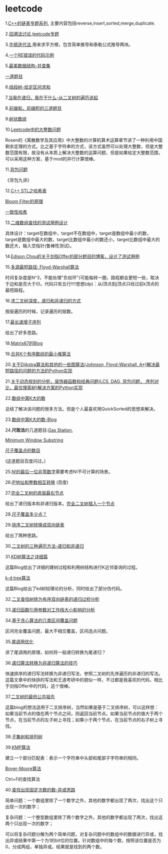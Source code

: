 
# leetcode


1.[C++的链表专题系列](https://segmentfault.com/a/1190000002490878), 主要内容包括reverse,insert,sorted,merge,duplicate.

2.[回溯法讨论](https://zhuanlan.zhihu.com/p/28340833),[leetcode专题](https://discuss.leetcode.com/topic/46162/a-general-approach-to-backtracking-questions-in-java-subsets-permutations-combination-sum-palindrome-partioning/2)

3.[牛顿迭代法](http://blog.punkid.org/2008/02/28/compute-the-square-root-via-newtons-iteration/),用来求平方根，包含简单推导和泰勒公式推导两块。

4.[一个RE错误的代码示例](http://blog.csdn.net/jessir/article/details/60881012)

5.[最美数据结构-并查集](https://zh.wikipedia.org/wiki/%E5%B9%B6%E6%9F%A5%E9%9B%86#.E8.B7.AF.E5.BE.84.E5.8E.8B.E7.BC.A9)

[一道题目](http://blog.csdn.net/stpeace/article/details/46506861)

6.[线段树-给定区间求和](http://bookshadow.com/weblog/2015/08/13/segment-tree-set-1-sum-of-given-range/)

7.[当我在递归，我在干什么-从二叉树的遍历说起](https://zhuanlan.zhihu.com/p/30490183)

8.[前缀和，前缀积的三道题目](http://www.cnblogs.com/AndyJee/p/4474073.html)

9.[树状数组](https://zh.wikipedia.org/wiki/%E6%A0%91%E7%8A%B6%E6%95%B0%E7%BB%84)

10.[Leetcode中的大整数问题](http://www.voidcn.com/article/p-pstqxxeb-qc.html)

Rosen的《离散数学及其应用》中大整数的计算机算术运算章节讲了一种利用中国剩余定理的方式。比之基于字符串的方式，该方式虽然可以处理大整数，但是大整数范围有限，故没有从本质上解决大整数的运算问题，但是如果给定大整数范围，可以采用这种方案，基于mod的并行计算很棒。

11.[背包问题](http://blog.csdn.net/lyhvoyage/article/details/8545852)

《背包九讲》

12.[C++ STL之哈希表](http://www.sczyh30.com/posts/C-C/cpp-stl-hashmap/)

[Bloom Filter的原理](http://blog.csdn.net/hguisu/article/details/7866173)

[一致性哈希](http://blog.csdn.net/cywosp/article/details/23397179/)

13.[二维数组查找的测试用例设计](http://www.cnblogs.com/edisonchou/p/4737944.html)


具体设计：target在数组中，target不在数组中，target是数组中最小的数，target是数组中最大的数，target比数组中最小的数还小，target比数组中最大的数还大，输入空指针(鲁棒性测试)。

14.[Edison Chou的关于剑指Offer的部分题目的博客，设计了测试用例](http://www.cnblogs.com/edisonchou/category/625054.html)

15.[多源最短路径: Floyd-Warshall算法](http://wiki.jikexueyuan.com/project/easy-learn-algorithm/floyd.html)

时间复杂度是N^3，不能处理"负权环"(可能每转一圈，路程都会更短一些，取决于边和是否大于0)。代码只有五行!!!!思想(dp)：从i顶点到j顶点只经过前k顶点的最短路程。

16.[求二叉树深度，递归和非递归的方式](http://blog.csdn.net/beitiandijun/article/details/41930583)

按层遍历的时候，记录遍历的层数。

17.[最长递增子序列](http://www.ahathinking.com/archives/117.html)

给出了好多思路。

18.[Matrix67的Blog](http://www.matrix67.com/)

19.[合并K个有序数组的最小堆算法](http://blog.csdn.net/u012328476/article/details/52522900)

20.[关于Dijkstra算法和其他的一些图算法(Johnson, Floyd-Warshall, A*)解决最短路径的问题的方法的Python实现](https://zhuanlan.zhihu.com/p/30818986)


21.[关于动态规划的分析，装饰器函数和经典问题(LCS, DAG, 背包问题， 序列对比，最优搜索树)解决方案的Python实现](https://zhuanlan.zhihu.com/p/30738846)


22.[数组中第K大的数](http://www.cnblogs.com/fengkang1008/p/4727038.html)

总结了解决该问题的很多方法。但是个人最喜欢用QuickSorted的思想来解决。

23.[数组中第K大的数-Blog](https://www.cnblogs.com/grandyang/p/4539757.html)

24.**尺取法**的几道题目:[Gas Station](http://www.jianshu.com/p/64abe526fe91),

[Minimum Window Substring](http://blog.csdn.net/ljhandlwt/article/details/52626821)

[尺子覆盖点的数目](http://blog.csdn.net/qingen1/article/details/12358585)

(这道题目百度问过。)

25.[N!的最后一位非零数字](http://blog.csdn.net/rappy/article/details/1903360)需要考虑N!不可计算的场景。

26.[IP地址和整数相互转换](http://blog.csdn.net/zhihaoma/article/details/51841169)
(百度)

27.[完全二叉树的底层最右节点](https://www.cnblogs.com/qieerbushejinshikelou/p/3917019.html)

给出了递归版本和非递归版本。[完全二叉树插入一个节点](http://www.cppblog.com/luyulaile/archive/2011/02/15/140067.html)

28.[尺子覆盖多少点？](http://blog.csdn.net/qingen1/article/details/12358585)

29.[排序二叉树转换成双向链表](http://blog.csdn.net/l_tudou/article/details/51753921)

给出了两种思路。

30.[二叉树的三种遍历方法-递归和非递归](http://blog.csdn.net/ns_code/article/details/12977901/)

31.[KD树算法之详细篇](https://zhuanlan.zhihu.com/p/23966698)

这篇Blog给出了详细的建树过程和利用树结构进行K近邻查询的过程。

[k-d tree算法](http://www.cnblogs.com/eyeszjwang/articles/2429382.html)

这篇Blog给出了kd树较理论的分析，同时给出了部分伪代码。

32.[二叉查找树转为有序双向链表的递归过程分析](http://www.leoox.com/?p=137)

33.[递归函数引用参数对工作栈大小影响的分析](http://blog.csdn.net/zhhz418418/article/details/8973748)

34.[基于贪心算法的几类区间覆盖问题](http://blog.csdn.net/chenguolinblog/article/details/7882316)

区间完全覆盖问题，最大不相交覆盖，区间选点问题。

35.[尾调用优化](http://www.ruanyifeng.com/blog/2015/04/tail-call.html)

讲了尾调用的原理，如何将一般递归转换为尾递归？

36.[递归算法转换为非递归算法的技巧](https://mp.weixin.qq.com/s?__biz=MzA5ODUxOTA5Mg==&mid=2652556683&idx=2&sn=5692497d7b3d352e428be81e73f2ee08&chksm=8b7e3cd0bc09b5c67cc9b557785607f552defdcff0084297dafc4d8ba9c6e9ee8231a18685a5&mpshare=1&scene=1&srcid=1122HbnVa5L18L5MtmzspUqi&key=3c4368fbfacb90f6c4cadce6ea5c67f92e6e756c8854394bb32b42b34bce948a1f8d4d552b74a78e992e3c20edf67c50e9845b93de483df5b344f7ef091a76cc30a637e15fc8c4f1d66732b94468e6ce&ascene=0&uin=MTg2NTIxNzUxNw%3D%3D&devicetype=iMac+MacBookAir7%2C2+OSX+OSX+10.12.6+build(16G29)&version=11020201&pass_ticket=5%2FHbNTzhdkF1OGDmK4ftv4YVskXiezj8KnXUz8AdKgPlHSeKGmHjUaM2rfxMsLQ9)

快速排序的递归写法转换为非递归写法，参照二叉树的先序遍历的非递归的写法。
这篇文章中的快排的写法和王道考研中的貌似一样，不过都是我喜欢的代码，相比于剑指Offer中的代码，这个很棒。

37.[二叉树的最低公共祖先](http://blog.csdn.net/gdmmzmj/article/details/77479110)

这篇blog的想法适用于二叉排序树，当然如果是基于二叉排序树，可以这样想：如果当前节点的值在两个节点之间，则返回当前节点。如果当前节点的值大于两个节点，在当前节点的左子树上寻找；如果小于两个节点，在当前节点的右子树上寻找。

38.[子集树和排列树](http://www.cnblogs.com/diegodu/p/3805669.html)

39.[KMP算法](http://www.ruanyifeng.com/blog/2013/05/Knuth%E2%80%93Morris%E2%80%93Pratt_algorithm.html)

建立一个部分匹配表：表示一个字符串中头部和尾部子字符串的相同。

[Boyer-Moore算法](http://www.ruanyifeng.com/blog/2013/05/boyer-moore_string_search_algorithm.html)

Ctrl+F的查找算法

40.[查找出现固定次数的数-异或思路](http://www.cnblogs.com/youxin/p/3349834.html)

简单问题：一个数组里除了一个数字之外，其他的数字都出现了两次，找出这个只出现一次的数字；

复杂问题：一个整型数组里除了两个数字之外，其他的数字都出现了两次，找出这两个只出现一次的数字；

可以将复杂问题分解为两个简单问题，对复杂问题中的数组中的数据进行异或，找出异或结果中第一个为1的bit位的位置。针对数组中的每个数，按照该位置是否为0，分成两组，单独异或。结果就是找到的两个数。








